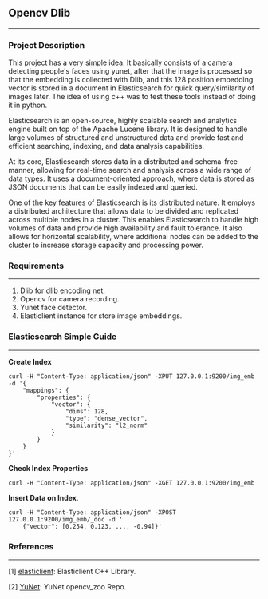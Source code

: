 ## Opencv Dlib

---

### Project Description

This project has a very simple idea. It basically consists of a camera detecting people's faces using yunet, after that the image is processed so that the embedding is collected with Dlib, and this 128 position embedding vector is stored in a document in Elasticsearch for quick query/similarity of images later.
The idea of ​​using c++ was to test these tools instead of doing it in python.

Elasticsearch is an open-source, highly scalable search and analytics engine built on top of the Apache Lucene library. It is designed to handle large volumes of structured and unstructured data and provide fast and efficient searching, indexing, and data analysis capabilities.

At its core, Elasticsearch stores data in a distributed and schema-free manner, allowing for real-time search and analysis across a wide range of data types. It uses a document-oriented approach, where data is stored as JSON documents that can be easily indexed and queried.

One of the key features of Elasticsearch is its distributed nature. It employs a distributed architecture that allows data to be divided and replicated across multiple nodes in a cluster. This enables Elasticsearch to handle high volumes of data and provide high availability and fault tolerance. It also allows for horizontal scalability, where additional nodes can be added to the cluster to increase storage capacity and processing power.

### Requirements

---

1. Dlib for dlib encoding net.
2. Opencv for camera recording.
3. Yunet face detector.
4. Elasticlient instance for store image embeddings.


### Elasticsearch Simple Guide

---

**Create Index**

```
curl -H "Content-Type: application/json" -XPUT 127.0.0.1:9200/img_emb -d '{
    "mappings": {
        "properties": {
            "vector": {
                "dims": 128,
                "type": "dense_vector",
                "similarity": "l2_norm"
            }
        }
    }
}'
```

**Check Index Properties**

```
curl -H "Content-Type: application/json" -XGET 127.0.0.1:9200/img_emb
```

**Insert Data on Index**.

```
curl -H "Content-Type: application/json" -XPOST 127.0.0.1:9200/img_emb/_doc -d '
    {"vector": [0.254, 0.123, ..., -0.94]}'
```

### References

---

[1] [elasticlient](https://github.com/seznam/elasticlient): Elasticlient C++ Library.

[2] [YuNet](https://github.com/opencv/opencv_zoo/tree/main/models/face_detection_yunet): YuNet opencv_zoo Repo.
